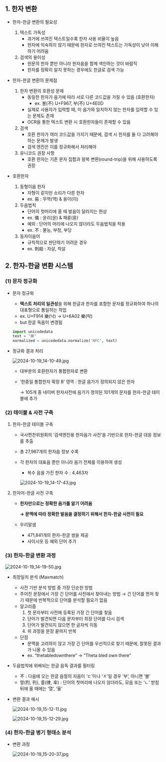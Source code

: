 ## 1. 한자 변환

- 한자-한글 변환의 필요성
    1. 텍스트 가독성
        - 과거에 쓰여진 텍스트일수록 한자 사용 비율이 높음
        - 한자에 익숙하지 않기 때문에 한자로 쓰여진 텍스트는 가독성이 낮아 이해하기 어려움
    2. 검색의 용이성
        - 원문의 한자 뿐만 아니라 한자음을 함께 색인하는 것이 바람직
        - 한자를 정확히 알지 못하는 경우에도 한글로 검색 가능

- 한자-한글 변환의 문제점
    1. 한자 변환의 호환성 문제
        - 동일한 한자가 음가에 따라 서로 다른 코드값을 가질 수 있음 (호환한자)
            - ex. 불(不) U+F967, 부(不) U+4E0D
        - 실제로 사용자가 입력할 때, 이 음가와 일치하지 않는 한자를 입력할 수 있는 문제도 존재
        - OCR을 통한 텍스트 변환 시 호환한자들이 존재할 수 있음
    2. 검색
        - 호환 한자가 여러 코드값을 가지기 때문에, 검색 시 한자를 둘 다 고려해야 하는 문제가 발생
        - 검색 엔진은 이를 정규화해서 처리해야
    3. 유니코드 권장 사항
        - 호환 한자는 기존 문자 집합과 왕복 변환(round-trip)을 위해 사용하도록 권장
    
- 호환한자
    1. 동형이음 한자
        - 자형이 같지만 소리가 다른 한자
        - ex. 易 : 무역(역) & 용이(이)
    2. 두음법칙
        - 단어의 첫머리에 올 때 발음이 달라지는 현상
        - ex. 儀 : 윤리(윤) & 패륜(륜)
        - 예외 : 단어의 머리에 나오지 않더라도 두음법칙을 적용
        - ex. 不 : 불능, 부정, 부당
    3. 동자이음어
        - 규칙적으로 판단하기 어려운 경우
        - ex. 刺殺 : 자살, 척살

## 2. 한자-한글 변환 시스템

### (1) 문자 정규화

- 문자 정규화
    - **텍스트 처리의 일관성**을 위해 한글과 한자를 포함한 문자를 정규화하여 하나의 대표형으로 통일하는 작업
    - ex. U+F914 樂(낙) → U+6A02 樂(락)
    - but 한글 독음이 변경됨
    
    ```python
    import unicodedata
    text = "樂"
    normalized = unicodedata.normalize('NFC', text)
    ```
    

- 정규화 결과 처리
    
    ![2024-10-19_14-10-49.jpg](https://prod-files-secure.s3.us-west-2.amazonaws.com/edfd69d1-6c01-4d0c-9269-1bae8a4e3915/6ff9d653-a454-47c9-b7cc-68cebaa2bdbd/2024-10-19_14-10-49.jpg)
    
    - 대부분의 호환한자가 통합한자로 변환
    - ‘한중일 통합한자 확장 B’ 영역 : 한글 음가가 정의되지 않은 한자
        
        → 105개 중 네이버 한자사전에 음가가 정의된 101개의 문자를 한자-한글 테이블에 추가
        

### (2) 테이블 & 사전 구축

1. 한자-한글 테이블 구축
    - 국사편찬위원회의 ‘검색엔진용 한자음가 사전’을 기반으로 한자-한글 대응 정보를 추출
    - 총 27,967개의 한자음 정보 수록
    - 각 한자의 대표음 뿐만 아니라 음가 전체를 이용하여 생성
        - 복수 음을 가진 한자 수 : 4,463자
        
        ![2024-10-19_14-17-43.jpg](https://prod-files-secure.s3.us-west-2.amazonaws.com/edfd69d1-6c01-4d0c-9269-1bae8a4e3915/8fc1cfe3-436f-4194-b483-f1e8523c04bd/2024-10-19_14-17-43.jpg)
        

1. 한자어-한글 사전 구축
    - **한자만으로는 정확한 음가를 알기 어려움**
        
        **→ 문맥에 따라 정확한 발음을 결정하기 위해서 한자-한글 사전이 필요**
        
    - 우리말샘
        - 471,841개의 한자-한글 쌍을 제공
        - 사이시옷 등 예외 단어 추가

### (3) 한자-한글 변환 과정

![2024-10-19_14-19-50.jpg](https://prod-files-secure.s3.us-west-2.amazonaws.com/edfd69d1-6c01-4d0c-9269-1bae8a4e3915/c48f1190-4139-42c0-998d-a446cfce7c5d/2024-10-19_14-19-50.jpg)

- 최장일치 분석 (Maxmatch)
    - 사전 기반 분석 방법 중 가장 단순한 방법
    - 주어진 문장에서 가장 긴 단어를 사전에서 찾아내는 방법 → 긴 단어를 먼저 찾기 때문에 반복적으로 단어를 분석할 필요가 없음
    - 알고리즘
        1. 첫 문자부터 사전에 등록된 가장 긴 단어를 찾음
        2. 단어가 발견되면 다음 문자부터 최장 단어를 다시 검색
        3. 단어가 발견되지 않으면 한 글자씩 이동
        4. 위 과정을 문장 끝까지 반복
    - 단점
        - 문맥을 고려하지 않고 가장 긴 단어를 우선적으로 찾기 때문에, 잘못된 결과가 나올 수 있음
        - ex. “thetabledownthere” → “Theta bled own there”

- 두음법칙에 위배되는 한글 음독 결과를 필터링
    - 不 : 다음에 오는 한글 음절의 자음이 ‘ㄷ’이나 ‘ㅈ’일 경우 ‘부’, 아니면 ‘불’
    - 렬(烈, 列), 률(律, 率) : 단어의 첫머리에 나오지 않더라도, 모음 또는 ‘ㄴ’ 받침 뒤에 올 때에는 ‘열’, ‘율’

- 변환 결과 예시
    
    ![2024-10-19_15-12-11.jpg](https://prod-files-secure.s3.us-west-2.amazonaws.com/edfd69d1-6c01-4d0c-9269-1bae8a4e3915/49f60650-8783-42ee-80f4-8a7aacafe071/2024-10-19_15-12-11.jpg)
    
    ![2024-10-19_15-12-29.jpg](https://prod-files-secure.s3.us-west-2.amazonaws.com/edfd69d1-6c01-4d0c-9269-1bae8a4e3915/1127e12e-0ede-441a-bf20-2d148f2c4cba/2024-10-19_15-12-29.jpg)
    

### (4) **한자-한글 병기 형태소 분석**

- 변환 과정
    
    ![2024-10-19_15-20-37.jpg](https://prod-files-secure.s3.us-west-2.amazonaws.com/edfd69d1-6c01-4d0c-9269-1bae8a4e3915/57f11f83-821f-4a17-94b1-64b2487e576a/2024-10-19_15-20-37.jpg)
